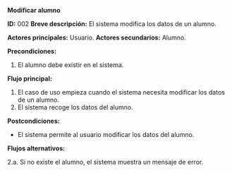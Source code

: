 **Modificar alumno**

**ID:** 002
**Breve descripción:** El sistema modifica los datos de un alumno.

**Actores principales:** Usuario.
**Actores secundarios:** Alumno.

**Precondiciones:**

  1. El alumno debe existir en el sistema.

**Flujo principal:**

  1. El caso de uso empieza cuando el sistema necesita modificar los datos de un alumno.
  2. El sistema recoge los datos del alumno.

**Postcondiciones:**

  *  El sistema permite al usuario modificar los datos del alumno.

**Flujos alternativos:**

  2.a. Si no existe el alumno, el sistema muestra un mensaje de error.
